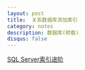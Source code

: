```yaml
---
layout: post
title:  关系数据库添加索引
category: notes
description: 数据库(转载)
disqus: false
---
```


[SQL Server索引进阶](http://blog.51cto.com/zt/376)